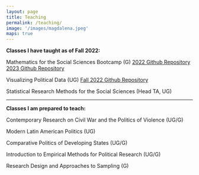 ```yaml
---
layout: page
title: Teaching
permalink: /teaching/
image: '/images/magdalena.jpeg'
maps: true
---
```


<b>Classes I have taught as of Fall 2022: </b>

Mathematics for the Social Sciences Bootcamp (G)
  [2022 Github Repository](https://github.com/NUpolisci/NU-math-camp)
  [2023 Github Repository](https://github.com/sarah-moore/NUMC_2023)

Visualizing Political Data (UG)
  [Fall 2022 Github Repository](https://github.com/sarah-moore/lousy-graphs)

Statistical Research Methods for the Social Sciences (Head TA, UG) 

 <hr>

<b>Classes I am prepared to teach: </b>

Contemporary Research on Civil War and the Politics of Violence (UG/G) 

Modern Latin American Politics (UG) 

Comparative Politics of Developing States (UG/G) 

Introduction to Empirical Methods for Political Research (UG/G) 

Research Design and Approaches to Sampling (G) 

